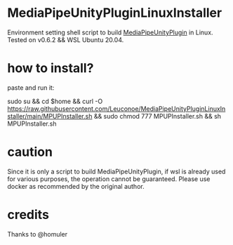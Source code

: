 # MediaPipeUnityPluginLinuxInstaller

Environment setting shell script to build [MediaPipeUnityPlugin](https://github.com/homuler/MediaPipeUnityPlugin) in Linux.
Tested on v0.6.2 && WSL Ubuntu 20.04.

# how to install?
paste and run it:

sudo su && cd $home && curl -O https://raw.githubusercontent.com/Leuconoe/MediaPipeUnityPluginLinuxInstaller/main/MPUPInstaller.sh && sudo chmod 777 MPUPInstaller.sh && sh MPUPInstaller.sh

# caution

Since it is only a script to build MediaPipeUnityPlugin, if wsl is already used for various purposes, the operation cannot be guaranteed. Please use docker as recommended by the original author.

# credits

Thanks to @homuler
